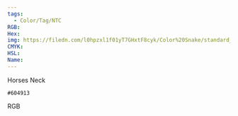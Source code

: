 ```yaml
---
tags:
  - Color/Tag/NTC
RGB:
Hex:
img: https://filedn.com/l0hpzxl1f01yT7GHxtF8cyk/Color%20Snake/standard_csv_to_svg//604913.svg
CMYK:
HSL:
Name:
---
```

Horses Neck
```palette
#604913
```
RGB

